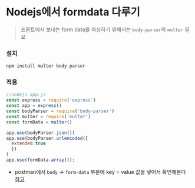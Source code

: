 # Nodejs에서 formdata 다루기
> 프론트에서 보내는 form data를 파싱하기 위해서는 `body-parser`와 `multer` 필요

### 설치
```jsx
npm install multer body-parser
```

### 적용
```jsx
//nodejs app.js
const express = require('express')
const app = express()
const bodyParser = require('body-parser')
const multer = require('multer')
const formData = multer()

app.use(bodyParser.json())
app.use(bodyParser.urlencoded({
  extended:true
  })
)
app.use(formData.array());
```
- postman에서 `body` -> `form-data` 부분에 key = value 값을 넣어서 확인해본다  
[참고](https://acckolee.tistory.com/entry/Nodejs%EC%97%90%EC%84%9C-form-data-%EC%82%AC%EC%9A%A9%ED%95%98%EA%B8%B0)
